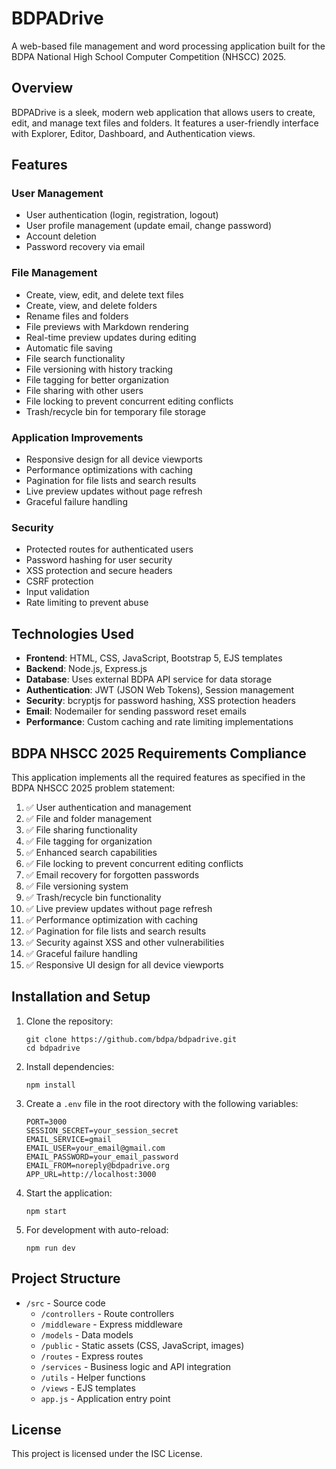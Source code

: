 # BDPADrive

A web-based file management and word processing application built for the BDPA National High School Computer Competition (NHSCC) 2025.

## Overview

BDPADrive is a sleek, modern web application that allows users to create, edit, and manage text files and folders. It features a user-friendly interface with Explorer, Editor, Dashboard, and Authentication views.

## Features

### User Management
- User authentication (login, registration, logout)
- User profile management (update email, change password)
- Account deletion
- Password recovery via email

### File Management
- Create, view, edit, and delete text files
- Create, view, and delete folders
- Rename files and folders
- File previews with Markdown rendering
- Real-time preview updates during editing
- Automatic file saving
- File search functionality
- File versioning with history tracking
- File tagging for better organization
- File sharing with other users
- File locking to prevent concurrent editing conflicts
- Trash/recycle bin for temporary file storage

### Application Improvements
- Responsive design for all device viewports
- Performance optimizations with caching
- Pagination for file lists and search results
- Live preview updates without page refresh
- Graceful failure handling

### Security
- Protected routes for authenticated users
- Password hashing for user security
- XSS protection and secure headers
- CSRF protection
- Input validation
- Rate limiting to prevent abuse

## Technologies Used

- **Frontend**: HTML, CSS, JavaScript, Bootstrap 5, EJS templates
- **Backend**: Node.js, Express.js
- **Database**: Uses external BDPA API service for data storage
- **Authentication**: JWT (JSON Web Tokens), Session management
- **Security**: bcryptjs for password hashing, XSS protection headers
- **Email**: Nodemailer for sending password reset emails
- **Performance**: Custom caching and rate limiting implementations

## BDPA NHSCC 2025 Requirements Compliance

This application implements all the required features as specified in the BDPA NHSCC 2025 problem statement:

1. ✅ User authentication and management
2. ✅ File and folder management
3. ✅ File sharing functionality
4. ✅ File tagging for organization
5. ✅ Enhanced search capabilities
6. ✅ File locking to prevent concurrent editing conflicts
7. ✅ Email recovery for forgotten passwords
8. ✅ File versioning system
9. ✅ Trash/recycle bin functionality
10. ✅ Live preview updates without page refresh
11. ✅ Performance optimization with caching
12. ✅ Pagination for file lists and search results
13. ✅ Security against XSS and other vulnerabilities
14. ✅ Graceful failure handling
15. ✅ Responsive UI design for all device viewports

## Installation and Setup

1. Clone the repository:
   ```
   git clone https://github.com/bdpa/bdpadrive.git
   cd bdpadrive
   ```

2. Install dependencies:
   ```
   npm install
   ```

3. Create a `.env` file in the root directory with the following variables:
   ```
   PORT=3000
   SESSION_SECRET=your_session_secret
   EMAIL_SERVICE=gmail
   EMAIL_USER=your_email@gmail.com
   EMAIL_PASSWORD=your_email_password
   EMAIL_FROM=noreply@bdpadrive.org
   APP_URL=http://localhost:3000
   ```

4. Start the application:
   ```
   npm start
   ```

5. For development with auto-reload:
   ```
   npm run dev
   ```

## Project Structure

- `/src` - Source code
  - `/controllers` - Route controllers
  - `/middleware` - Express middleware
  - `/models` - Data models
  - `/public` - Static assets (CSS, JavaScript, images)
  - `/routes` - Express routes
  - `/services` - Business logic and API integration
  - `/utils` - Helper functions
  - `/views` - EJS templates
  - `app.js` - Application entry point

## License

This project is licensed under the ISC License.